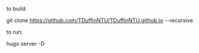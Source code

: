 to build:

git clone https://github.com/TDuffinNTU/TDuffinNTU.github.io --recursive

to run:

hugo server -D